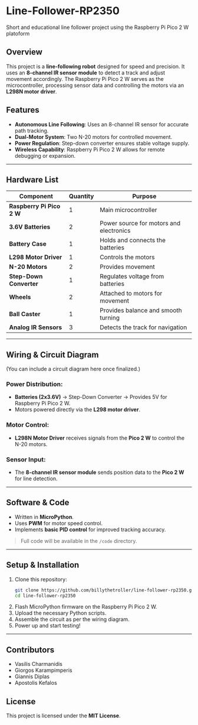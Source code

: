 # Line-Follower-RP2350
Short and educational line follower project using the Raspberry Pi Pico 2 W platoform

## Overview
This project is a **line-following robot** designed for speed and precision. It uses an **8-channel IR sensor module** to detect a track and adjust movement accordingly. The Raspberry Pi Pico 2 W serves as the microcontroller, processing sensor data and controlling the motors via an **L298N motor driver**. 

## Features
- **Autonomous Line Following**: Uses an 8-channel IR sensor for accurate path tracking.
- **Dual-Motor System**: Two N-20 motors for controlled movement.
- **Power Regulation**: Step-down converter ensures stable voltage supply.
- **Wireless Capability**: Raspberry Pi Pico 2 W allows for remote debugging or expansion.

---

## Hardware List
| Component               | Quantity | Purpose |
|-------------------------|----------|----------|
| **Raspberry Pi Pico 2 W** | 1        | Main microcontroller |
| **3.6V Batteries**       | 2        | Power source for motors and electronics |
| **Battery Case**         | 1        | Holds and connects the batteries |
| **L298 Motor Driver**    | 1        | Controls the motors |
| **N-20 Motors**          | 2        | Provides movement |
| **Step-Down Converter**  | 1        | Regulates voltage from batteries |
| **Wheels**               | 2        | Attached to motors for movement |
| **Ball Caster**          | 1        | Provides balance and smooth turning |
| **Analog IR Sensors**  | 3        | Detects the track for navigation |

---

## Wiring & Circuit Diagram
(You can include a circuit diagram here once finalized.)

### Power Distribution:
- **Batteries (2x3.6V)** → Step-Down Converter → Provides 5V for Raspberry Pi Pico 2 W.
- Motors powered directly via the **L298 motor driver**.

### Motor Control:
- **L298N Motor Driver** receives signals from the **Pico 2 W** to control the N-20 motors.

### Sensor Input:
- The **8-channel IR sensor module** sends position data to the **Pico 2 W** for line detection.

---

## Software & Code
- Written in **MicroPython**.
- Uses **PWM** for motor speed control.
- Implements **basic PID control** for improved tracking accuracy.

> Full code will be available in the `/code` directory.

---

## Setup & Installation
1. Clone this repository:
   ```sh
   git clone https://github.com/billythetroller/line-follower-rp2350.git
   cd line-follower-rp2350
   ```
2. Flash MicroPython firmware on the Raspberry Pi Pico 2 W.
3. Upload the necessary Python scripts.
4. Assemble the circuit as per the wiring diagram.
5. Power up and start testing!

---

## Contributors
- Vasilis Charmanidis
- Giorgos Karampimperis
- Giannis Diplas
- Apostolis Kefalos

## License
This project is licensed under the **MIT License**.
